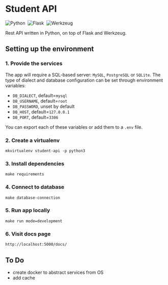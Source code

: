# Student API

![Python](https://img.shields.io/badge/python-3.7.7-blue)&nbsp;
![Flask](https://img.shields.io/badge/flask-1.1.2-blue)&nbsp;
![Werkzeug](https://img.shields.io/badge/werkzeug-1.0.1-yellow)&nbsp;

Rest API written in Python, on top of Flask and Werkzeug.

## Setting up the environment
### 1. Provide the services
The app will require a SQL-based server: `MySQL`, `PostgreSQL` or `SQLite`. The type of dialect and database configuration can be set through environment variables:
- `DB_DIALECT`, default=`mysql`
- `DB_USERNAME`, default=`root`
- `DB_PASSWORD`, unset by default
- `DB_HOST`, default=`127.0.0.1`
- `DB_PORT`, default=`3306`

You can export each of these variables or add them to a `.env` file.
### 2. Create a virtualenv
    mkvirtualenv student-api -p python3
### 3. Install dependencies
    make requirements
### 4. Connect to database
    make database-connection
### 5. Run app locally
    make run mode=development

### 6. Visit docs page
    http://localhost:5000/docs/

## To Do
- create docker to abstract services from OS
- add cache

